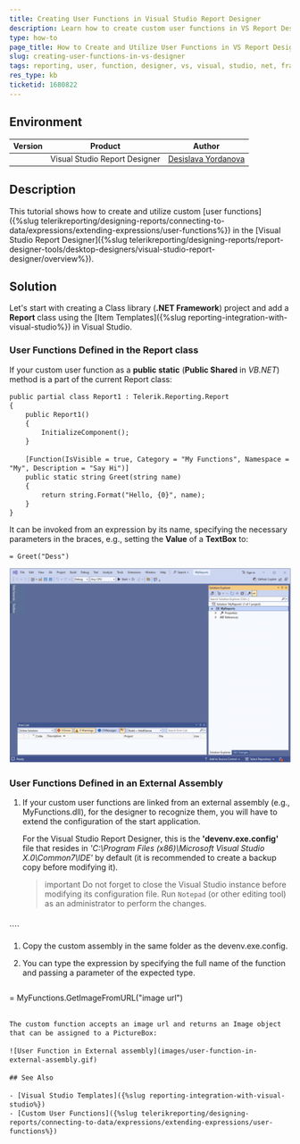 ```yaml
---
title: Creating User Functions in Visual Studio Report Designer
description: Learn how to create custom user functions in VS Report Designer.
type: how-to
page_title: How to Create and Utilize User Functions in VS Report Designer
slug: creating-user-functions-in-vs-designer
tags: reporting, user, function, designer, vs, visual, studio, net, framework
res_type: kb
ticketid: 1680822
---
```


## Environment

| Version | Product | Author | 
| ---- | ---- | ---- |
|  | Visual Studio Report Designer |[Desislava Yordanova](https://www.telerik.com/blogs/author/desislava-yordanova)| 

## Description

This tutorial shows how to create and utilize custom [user functions]({%slug telerikreporting/designing-reports/connecting-to-data/expressions/extending-expressions/user-functions%}) in the [Visual Studio Report Designer]({%slug telerikreporting/designing-reports/report-designer-tools/desktop-designers/visual-studio-report-designer/overview%}).

## Solution

Let's start with creating a Class library (**.NET Framework**) project and add a **Report** class using the [Item Templates]({%slug reporting-integration-with-visual-studio%}) in Visual Studio. 

### User Functions Defined in the Report class

If your custom user function as a **public static** (**Public Shared** in *VB.NET*) method is a part of the current Report class:

````CSharp
public partial class Report1 : Telerik.Reporting.Report
{
    public Report1()
    {
        InitializeComponent();
    }

    [Function(IsVisible = true, Category = "My Functions", Namespace = "My", Description = "Say Hi")]
    public static string Greet(string name)
    {
        return string.Format("Hello, {0}", name);
    }
}
````

It can be invoked from an expression by its name, specifying the necessary parameters in the braces, e.g., setting the **Value** of a **TextBox** to:

````
= Greet("Dess")
````

![User Function in Report class](images/user-function-in-report.gif)   

### User Functions Defined in an External Assembly

1. If your custom user functions are linked from an external assembly (e.g., MyFunctions.dll), for the designer to recognize them, you will have to extend the configuration of the start application. 

	For the Visual Studio Report Designer, this is the **'devenv.exe.config'** file that resides in *'C:\Program Files (x86)\Microsoft Visual Studio X.0\Common7\IDE'* by default (it is recommended to create a backup copy before modifying it). 

	>important Do not forget to close the Visual Studio instance before modifying its configuration file. Run `Notepad` (or other editing tool) as an administrator to perform the changes.

	````XML
<configSections>
			<section
				name="Telerik.Reporting"
				type="Telerik.Reporting.Configuration.ReportingConfigurationSection, Telerik.Reporting"
				allowLocation="true"
				allowDefinition="Everywhere"/>
	</configSections>
	<Telerik.Reporting>
		<AssemblyReferences>
			<add name="MyFunctions" />
		</AssemblyReferences>
	</Telerik.Reporting>
````


1. Copy the custom assembly in the same folder as the devenv.exe.config.
1. You can type the expression by specifying the full name of the function and passing a parameter of the expected type. 

	````
= MyFunctions.GetImageFromURL("image url")
````

The custom function accepts an image url and returns an Image object that can be assigned to a PictureBox:

![User Function in External assembly](images/user-function-in-external-assembly.gif)   

## See Also

- [Visual Studio Templates]({%slug reporting-integration-with-visual-studio%})
- [Custom User Functions]({%slug telerikreporting/designing-reports/connecting-to-data/expressions/extending-expressions/user-functions%})
